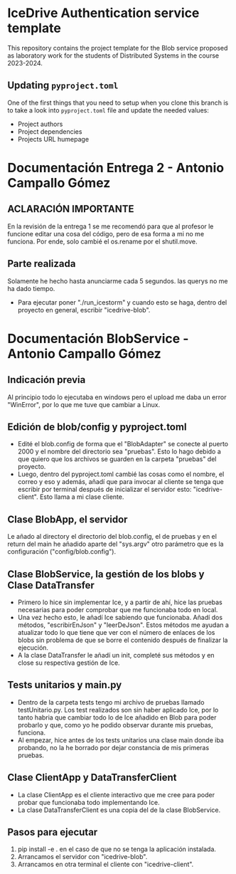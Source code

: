 # IceDrive Authentication service template

This repository contains the project template for the Blob service proposed as laboratory work for the students
of Distributed Systems in the course 2023-2024.

## Updating `pyproject.toml`

One of the first things that you need to setup when you clone this branch is to take a look into
`pyproject.toml` file and update the needed values:

- Project authors
- Project dependencies
- Projects URL humepage

# Documentación Entrega 2 - Antonio Campallo Gómez
## ACLARACIÓN IMPORTANTE
En la revisión de la entrega 1 se me recomendó para que al profesor le funcione editar una cosa del código, pero de esa forma a mi no me funciona. Por ende, solo cambié el os.rename por el shutil.move. 
## Parte realizada
Solamente he hecho hasta anunciarme cada 5 segundos. las querys no me ha dado tiempo.
- Para ejecutar poner "./run_icestorm" y cuando esto se haga, dentro del proyecto en general, escribir "icedrive-blob".

# Documentación BlobService - Antonio Campallo Gómez
## Indicación previa
Al principio todo lo ejecutaba en windows pero el upload me daba un error "WinError", por lo que me tuve que cambiar a Linux.
## Edición de blob/config y pyproject.toml
 - Edité el blob.config de forma que el "BlobAdapter" se conecte al puerto 2000 y el nombre del directorio sea "pruebas". Esto lo hago debido a que quiero que los archivos se guarden en la carpeta "pruebas" del proyecto.
 - Luego, dentro del pyproject.toml cambié las cosas como el nombre, el correo y eso y además, añadí que para invocar al cliente se tenga que escribir por terminal después de inicializar el servidor esto: "icedrive-client". Esto llama a mi clase cliente.

## Clase BlobApp, el servidor
Le añado al directory el directorio del blob.config, el de pruebas y en el return del main he añadido aparte del "sys.argv" otro parámetro que es la configuración ("config/blob.config").

## Clase BlobService, la gestión de los blobs y Clase DataTransfer
- Primero lo hice sin implementar Ice, y a partir de ahí, hice las pruebas necesarias para poder comprobar que me funcionaba todo en local. 
- Una vez hecho esto, le añadí Ice sabiendo que funcionaba.
Añadí dos métodos, "escribirEnJson" y "leerDeJson". Estos métodos me ayudan a atualizar todo lo que tiene que ver con el número de enlaces de los blobs sin problema de que se borre el contenido después de finalizar la ejecución.
- A la clase DataTransfer le añadí un init, completé sus métodos y en close su respectiva gestión de Ice.

## Tests unitarios y main.py
- Dentro de la carpeta tests tengo mi archivo de pruebas llamado testUnitario.py.
Los test realizados son sin haber aplicado Ice, por lo tanto habria que cambiar todo lo de Ice añadido en Blob para poder probarlo y que, como yo he podido observar durante mis pruebas, funciona.
- Al empezar, hice antes de los tests unitarios una clase main donde iba probando, no la he borrado por dejar constancia de mis primeras pruebas.

## Clase ClientApp y DataTransferClient
- La clase ClientApp es el cliente interactivo que me cree para poder probar que funcionaba todo implementando Ice. 
- La clase DataTransferClient es una copia del de la clase BlobService.

## Pasos para ejecutar
1. pip install -e . en el caso de que no se tenga la aplicación instalada.
2. Arrancamos el servidor con "icedrive-blob".
3. Arrancamos en otra terminal el cliente con "icedrive-client".
